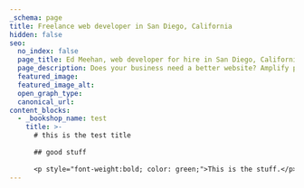 ```yaml
---
_schema: page
title: Freelance web developer in San Diego, California
hidden: false
seo:
  no_index: false
  page_title: Ed Meehan, web developer for hire in San Diego, California
  page_description: Does your business need a better website? Amplify performance, and maximize online potential. Contact me today!
  featured_image:
  featured_image_alt:
  open_graph_type:
  canonical_url:
content_blocks:
  - _bookshop_name: test
    title: >-
      # this is the test title
      
      ## good stuff
      
      <p style="font-weight:bold; color: green;">This is the stuff.</p>
---
```

